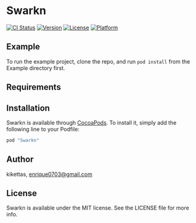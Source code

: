 # Swarkn

[![CI Status](http://img.shields.io/travis/kikettas/Swarkn.svg?style=flat)](https://travis-ci.org/kikettas/Swarkn)
[![Version](https://img.shields.io/cocoapods/v/Swarkn.svg?style=flat)](http://cocoapods.org/pods/Swarkn)
[![License](https://img.shields.io/cocoapods/l/Swarkn.svg?style=flat)](http://cocoapods.org/pods/Swarkn)
[![Platform](https://img.shields.io/cocoapods/p/Swarkn.svg?style=flat)](http://cocoapods.org/pods/Swarkn)

## Example

To run the example project, clone the repo, and run `pod install` from the Example directory first.

## Requirements

## Installation

Swarkn is available through [CocoaPods](http://cocoapods.org). To install
it, simply add the following line to your Podfile:

```ruby
pod "Swarkn"
```

## Author

kikettas, enrique0703@gmail.com

## License

Swarkn is available under the MIT license. See the LICENSE file for more info.

